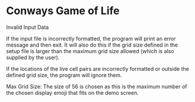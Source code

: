 # Conways Game of Life

Invalid Input Data

If the input file is incorrectly formatted, the program will print an error message and then exit. It will also do this if the grid size defined in the setup file is larger than the maximum grid size allowed (which is also supplied by the user). 

If the locations of the live cell pairs are incorrectly formatted or outside the defined grid size, the program will ignore them.

Max Grid Size: The size of 56 is chosen as this is the maximum number of the chosen display emoji that fits on the demo screen.